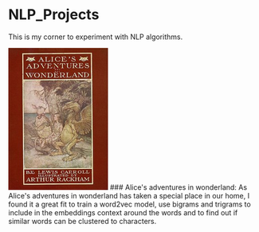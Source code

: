 # NLP_Projects
This is my corner to experiment with NLP algorithms.

<img src="images/cover.jpg?raw=true"/>
### Alice's adventures in wonderland:
As Alice's adventures in wonderland has taken a special place in our home, I found it a great fit to train a word2vec model, use bigrams and trigrams to include in the embeddings context around the words and to find out if similar words can be clustered to characters.
